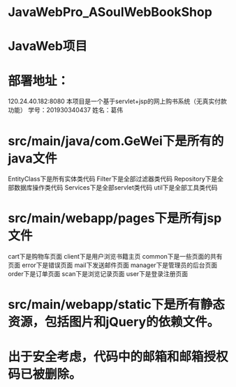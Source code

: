# JavaWebPro_ASoulWebBookShop
# JavaWeb项目
# 部署地址：
120.24.40.182:8080 
本项目是一个基于servlet+jsp的网上购书系统（无真实付款功能）
学号：201930340437
姓名：葛伟   
# src/main/java/com.GeWei下是所有的java文件
EntityClass下是所有实体类代码
Filter下是全部过滤器类代码
Repository下是全部数据库操作类代码
Services下是全部servlet类代码
util下是全部工具类代码

# src/main/webapp/pages下是所有jsp文件
cart下是购物车页面
client下是用户浏览书籍主页
common下是一些页面的共有页面
error下是错误页面
mail下发送邮件页面
manager下是管理员的后台页面
order下是订单页面
scan下是浏览记录页面
user下是登录注册页面

# src/main/webapp/static下是所有静态资源，包括图片和jQuery的依赖文件。

# 出于安全考虑，代码中的邮箱和邮箱授权码已被删除。

